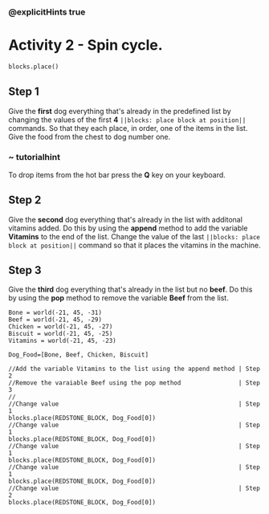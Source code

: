 ### @explicitHints true

# Activity 2 - Spin cycle.

```python
blocks.place()
```

## Step 1
Give the **first** dog everything that's already in the predefined list by changing the values of the first **4** `||blocks: place block at position||`
commands. So that they each place, in order, one of the items in the list. Give the food from the chest to dog number one.

### ~ tutorialhint 
To drop items from the hot bar press the **Q** key on your keyboard. 

## Step 2
Give the **second** dog everything that's already in the list with additonal vitamins added. 
Do this by using the **append** method to add the variable **Vitamins** to the end of the list.
Change the value of the last `||blocks: place block at position||` command so that it places the vitamins in the machine. 

## Step 3
Give the **third** dog everything that's already in the list but no **beef**. 
Do this by using the **pop** method to remove the variable **Beef** from the list.


```template
Bone = world(-21, 45, -31)
Beef = world(-21, 45, -29)
Chicken = world(-21, 45, -27)
Biscuit = world(-21, 45, -25)
Vitamins = world(-21, 45, -23)

Dog_Food=[Bone, Beef, Chicken, Biscuit]

//Add the variable Vitamins to the list using the append method | Step 2
//Remove the varaiable Beef using the pop method                | Step 3
//
//Change value                                                  | Step 1
blocks.place(REDSTONE_BLOCK, Dog_Food[0]) 
//Change value                                                  | Step 1
blocks.place(REDSTONE_BLOCK, Dog_Food[0])
//Change value                                                  | Step 1
blocks.place(REDSTONE_BLOCK, Dog_Food[0]) 
//Change value                                                  | Step 1
blocks.place(REDSTONE_BLOCK, Dog_Food[0]) 
//Change value                                                  | Step 2  
blocks.place(REDSTONE_BLOCK, Dog_Food[0]) 
```
